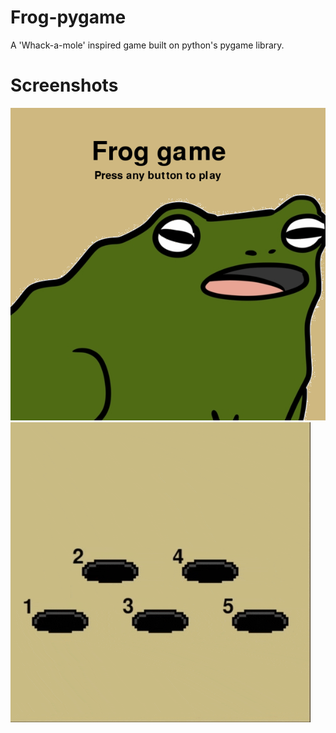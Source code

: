 # Frog-pygame
A 'Whack-a-mole' inspired game built on python's pygame library.

# Screenshots
![](https://github.com/JeffreyZhu38/Frog-pygame/blob/6699aabfc32199578cbc183de9fa6f4bac8baf95/images/Screenshot_20230212_112441.png)
![](https://github.com/JeffreyZhu38/Frog-pygame/blob/a73ae6f2983552c7e081b056c63d44bbb5d87880/images/froggame.gif)


